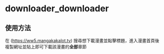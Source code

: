 # downloader_downloader
## 使用方法
在 (https://ww5.mangakakalot.tv)
搜尋想下載漫畫並點擊標題，進入漫畫首頁後複製網址並貼上即可下載該漫畫的**全部**章節
